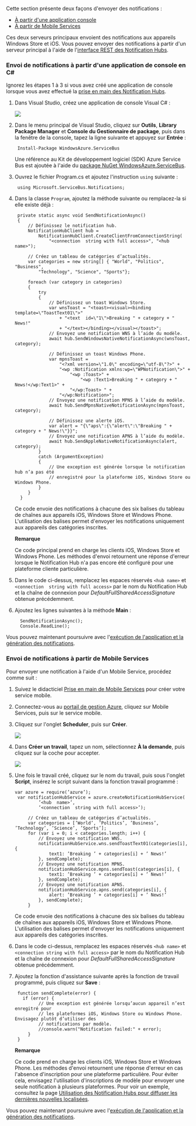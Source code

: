 Cette section présente deux façons d'envoyer des notifications :

* [À partir d'une application console](#console)
* [À partir de Mobile Services](#mobile-services)

Ces deux serveurs principaux envoient des notifications aux appareils Windows Store et iOS. Vous pouvez envoyer des notifications à partir d'un serveur principal à l'aide de l'[interface REST des Notification Hubs][1].

<h3><a name="console"></a>Envoi de notifications à partir d'une application de console en C#</h3>


Ignorez les étapes 1 à 3 si vous avez créé une application de console lorsque vous avez effectué la [prise en main des Notification Hubs](/en-us/documentation/articles/notification-hubs-windows-store-dotnet-get-started/).

1.  Dans Visual Studio, créez une application de console Visual C# :
    
    ![][13]

2.  Dans le menu principal de Visual Studio, cliquez sur **Outils**, **Library Package Manager** et **Console du Gestionnaire de package**, puis dans la fenêtre de la console, tapez la ligne suivante et appuyez sur **Entrée** :
    
         Install-Package WindowsAzure.ServiceBus
    
    Une référence au Kit de développement logiciel (SDK) Azure Service Bus est ajoutée à l'aide du [package NuGet WindowsAzure.ServiceBus][2].

3.  Ouvrez le fichier Program.cs et ajoutez l'instruction `using` suivante :
    
         using Microsoft.ServiceBus.Notifications;

4.  Dans la classe `Program`, ajoutez la méthode suivante ou remplacez-la si elle existe déjà :
    
         private static async void SendNotificationAsync()
         {
             // Définissez le notification hub.
             NotificationHubClient hub = 
                 NotificationHubClient.CreateClientFromConnectionString(
                     "<connection  string with full access>", "<hub  name>");
        	
             // Créez un tableau de catégories d’actualités.
             var categories = new string[] { "World", "Politics", "Business", 
                 "Technology", "Science", "Sports"};
        	
             foreach (var category in categories)
             {
                 try
                 {
                     // Définissez un toast Windows Store.
                     var wnsToast = "<toast><visual><binding  template=\"ToastText01\">" 
                         + "<text  id=\"1\">Breaking " + category + " News!" 
                         + "</text></binding></visual></toast>";
                     // Envoyez une notification WNS à l’aide du modèle.            
                     await hub.SendWindowsNativeNotificationAsync(wnsToast, category);
        
                     // Définissez un toast Windows Phone.
                     var mpnsToast =
                         "<?xml version=\"1.0\" encoding=\"utf-8\"?>" +
                         "<wp :Notification xmlns:wp=\"WPNotification\">" +
                             "<wp :Toast>" +
                                 "<wp :Text1>Breaking " + category + " News!</wp:Text1>" +
                             "</wp:Toast> " +
                         "</wp:Notification>";
                     // Envoyez une notification MPNS à l’aide du modèle.            
                     await hub.SendMpnsNativeNotificationAsync(mpnsToast, category);
        
                     // Définissez une alerte iOS.
                     var alert = "{\"aps\":{\"alert\":\"Breaking " + category + " News!\"}}";
                     // Envoyez une notification APNS à l’aide du modèle.
                     await hub.SendAppleNativeNotificationAsync(alert, category);
                 }
                 catch (ArgumentException)
                 {
                     // Une exception est générée lorsque le notification hub n’a pas été 
                     // enregistré pour la plateforme iOS, Windows Store ou Windows Phone. 
                 }
             }
          }
    
    Ce code envoie des notifications à chacune des six balises du tableau de chaînes aux appareils iOS, Windows Store et Windows Phone. L'utilisation des balises permet d'envoyer les notifications uniquement aux appareils des catégories inscrites.


	**Remarque**

	Ce code principal prend en charge les clients iOS, Windows Store et Windows Phone. Les méthodes d'envoi retournent une réponse d'erreur lorsque le Notification Hub n'a pas encore été configuré pour une plateforme cliente particulière.


5.  Dans le code ci-dessus, remplacez les espaces réservés `<hub name>` et `<connection  string with full access>` par le nom du Notification Hub et la chaîne de connexion pour *DefaultFullSharedAccessSignature* obtenue précédemment.

6.  Ajoutez les lignes suivantes à la méthode **Main** :
    
          SendNotificationAsync();
          Console.ReadLine();

Vous pouvez maintenant poursuivre avec l'[exécution de l'application et la génération des notifications](#test-app).

### <a name="mobile-services"></a>Envoi de notifications à partir de Mobile Services

Pour envoyer une notification à l'aide d'un Mobile Service, procédez comme suit :

1.  Suivez le didacticiel [Prise en main de Mobile Services](/en-us/develop/mobile/tutorials/get-started/#create-new-service) pour créer votre service mobile.

2.  Connectez-vous au [portail de gestion Azure][3], cliquez sur Mobile Services, puis sur le service mobile.

3.  Cliquez sur l'onglet **Scheduler**, puis sur **Créer**.
    
       ![][15]

4.  Dans **Créer un travail**, tapez un nom, sélectionnez **À la demande**, puis cliquez sur la coche pour accepter.
    
       ![][16]

5.  Une fois le travail créé, cliquez sur le nom du travail, puis sous l'onglet **Script**, insérez le script suivant dans la fonction travail programmé :
    
        var azure = require(’azure’);
         var notificationHubService = azure.createNotificationHubService(
                 ’<hub  name>’, 
                 ’<connection  string with full access>’);
        
        	 // Créez un tableau de catégories d’actualités.
             var categories = [’World’, ’Politics’, ’Business’, ’Technology’, ’Science’, ’Sports’];
             for (var i = 0; i < categories.length; i++) {
                 // Envoyez une notification WNS.
                 notificationHubService.wns.sendToastText01(categories[i], {
                     text1: ’Breaking ’ + categories[i] + ’ News!’
                 }, sendComplete);
                 // Envoyez une notification MPNS.
                 notificationHubService.mpns.sendToast(categories[i], {
                     text1: ’Breaking ’ + categories[i] + ’ News!’
                 }, sendComplete);
                 // Envoyez une notification APNS.
                 notificationHubService.apns.send(categories[i], {
                     alert: ’Breaking ’ + categories[i] + ’ News!’
                 }, sendComplete);
             }
    
    Ce code envoie des notifications à chacune des six balises du tableau de chaînes aux appareils iOS, Windows Store et Windows Phone. L'utilisation des balises permet d'envoyer les notifications uniquement aux appareils des catégories inscrites.

6.  Dans le code ci-dessus, remplacez les espaces réservés `<hub name>` et `<connection string with full access>` par le nom du Notification Hub et la chaîne de connexion pour *DefaultFullSharedAccessSignature* obtenue précédemment.

7.  Ajoutez la fonction d'assistance suivante après la fonction de travail programmé, puis cliquez sur **Save** :
    
         function sendComplete(error) {
           if (error) {
                 // Une exception est générée lorsqu’aucun appareil n’est enregitré pour 
                 // les plateformes iOS, Windows Store ou Windows Phone. Envisagez plutôt d’utiliser des 
                 // notifications par modèle.
                 //console.warn("Notification failed:" + error);
             }
         }


	**Remarque**

	Ce code prend en charge les clients iOS, Windows Store et Windows Phone. Les méthodes d'envoi retournent une réponse d'erreur en cas l'absence d'inscription pour une plateforme particulière. Pour éviter cela, envisagez l'utilisation d'inscriptions de modèle pour envoyer une seule notification à plusieurs plateformes. Pour voir un exemple, consultez la page [Utilisation des Notification Hubs pour diffuser les dernières nouvelles localisées](/en-us/manage/services/notification-hubs/breaking-news-localized-dotnet/).



Vous pouvez maintenant poursuivre avec l'[exécution de l'application et la génération des notifications](#test-app).

<!-- Anchors -->

<!-- Images. -->
[13]: ./media/notification-hubs-back-end/notification-hub-create-console-app.png

[15]: ./media/notification-hubs-back-end/notification-hub-scheduler1.png
[16]: ./media/notification-hubs-back-end/notification-hub-scheduler2.png

<!-- URLs. -->



[1]: http://msdn.microsoft.com/en-us/library/windowsazure/dn223264.aspx
[2]: http://nuget.org/packages/WindowsAzure.ServiceBus/
[3]: https://manage.windowsazure.com/